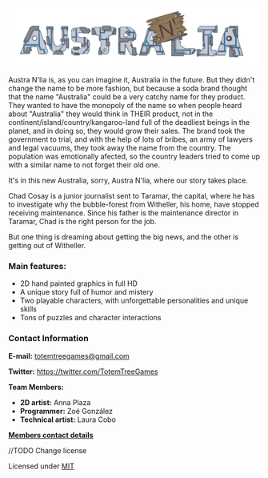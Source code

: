 ![Alpha header](https://github.com/ShadowOfDragons/AustraNlia/blob/master/WikiResources/concept_header.png)



Austra N'lia is, as you can imagine it, Australia in the future. But they didn't change the name to be more fashion, but because a soda brand thought that the name "Australia" could be a very catchy name for they product. They wanted to have the monopoly of the name so when people heard about "Australia" they would think in THEIR product, not in the continent/island/country/kangaroo-land full of the deadliest beings in the planet, and in doing so, they would grow their sales. The brand took the government to trial, and with the help of lots of bribes, an army of lawyers and legal vacuums, they took away the name from the country. The population was emotionally afected, so the country leaders tried to come up with a similar name to not forget their old one.

It's in this new Australia, sorry, Austra N'lia, where our story takes place.

Chad Cosay is a junior journalist sent to Taramar, the capital, where he has to investigate why the bubble-forest from Witheller, his home, have stopped receiving maintenance. Since his father is the maintenance director in Taramar, Chad is the right person for the job.

But one thing is dreaming about getting the big news, and the other is getting out of Witheller.

### Main features:
* 2D hand painted graphics in full HD
* A unique story full of humor and mistery
* Two playable characters, with unforgettable personalities and unique skills
* Tons of puzzles and character interactions

### Contact Information
**E-mail:** totemtreegames@gmail.com

**Twitter:** https://twitter.com/TotemTreeGames

**Team Members:**
* **2D artist:** Anna Plaza
* **Programmer:** Zoé González
* **Technical artist:** Laura Cobo

[**Members contact details**](https://github.com/ShadowOfDragons/AustraNlia/wiki/Team-Members)

//TODO Change license

Licensed under [MIT](https://github.com/ShadowOfDragons/AustraNlia/blob/master/LICENSE)
